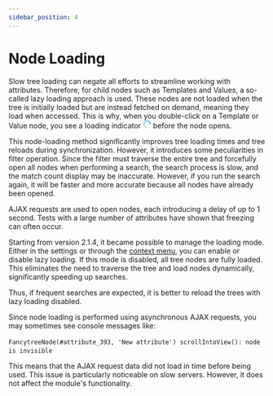 ```yaml
---
sidebar_position: 4
---
```


# Node Loading

Slow tree loading can negate all efforts to streamline working with attributes. Therefore, for child nodes such as Templates and Values, a so-called lazy loading approach is used. These nodes are not loaded when the tree is initially loaded but are instead fetched on demand, meaning they load when accessed. This is why, when you double-click on a Template or Value node, you see a loading indicator ![loading](/img/loading_ajax.gif) before the node opens.

This node-loading method significantly improves tree loading times and tree reloads during synchronization. However, it introduces some peculiarities in filter operation. Since the filter must traverse the entire tree and forcefully open all nodes when performing a search, the search process is slow, and the match count display may be inaccurate. However, if you run the search again, it will be faster and more accurate because all nodes have already been opened.

AJAX requests are used to open nodes, each introducing a delay of up to 1 second. Tests with a large number of attributes have shown that freezing can often occur.

Starting from version 2.1.4, it became possible to manage the loading mode. Either in the settings or through the [context menu](using.html#using-context-menu), you can enable or disable lazy loading. If this mode is disabled, all tree nodes are fully loaded. This eliminates the need to traverse the tree and load nodes dynamically, significantly speeding up searches.

Thus, if frequent searches are expected, it is better to reload the trees with lazy loading disabled.

Since node loading is performed using asynchronous AJAX requests, you may sometimes see console messages like:

`FancytreeNode(#attribute_393, 'New attribute') scrollIntoView(): node is invisible`

This means that the AJAX request data did not load in time before being used. This issue is particularly noticeable on slow servers. However, it does not affect the module's functionality.
